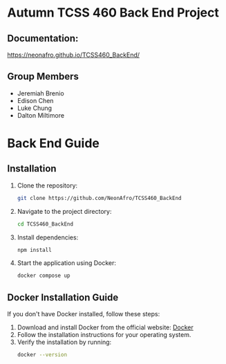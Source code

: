 # Autumn TCSS 460 Back End Project

## Documentation:

https://neonafro.github.io/TCSS460_BackEnd/

## Group Members

-   Jeremiah Brenio
-   Edison Chen
-   Luke Chung
-   Dalton Miltimore

# Back End Guide

## Installation

1. Clone the repository:
    ```sh
    git clone https://github.com/NeonAfro/TCSS460_BackEnd
    ```
2. Navigate to the project directory:
    ```sh
    cd TCSS460_BackEnd
    ```
3. Install dependencies:
    ```sh
    npm install
    ```
4. Start the application using Docker:
    ```sh
    docker compose up
    ```

## Docker Installation Guide

If you don't have Docker installed, follow these steps:

1. Download and install Docker from the official website: [Docker](https://www.docker.com/get-started)
2. Follow the installation instructions for your operating system.
3. Verify the installation by running:
    ```sh
    docker --version
    ```
